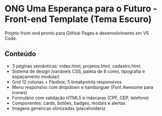 # ONG Uma Esperança para o Futuro - Front-end Template (Tema Escuro)

Projeto front-end pronto para GitHub Pages e desenvolvimento em VS Code.

## Conteúdo
- 3 páginas semânticas: index.html, projetos.html, cadastro.html
- Sistema de design (variáveis CSS, paleta de 8 cores, tipografia e espaçamento modular)
- Grid 12 colunas + Flexbox; 5 breakpoints responsivos
- Menu responsivo com dropdown e hambúrguer (Font Awesome para ícones)
- Formulário com validação HTML5 e máscaras (CPF, CEP, telefone)
- Componentes: cards, botões, badges, modais e alertas
- Imagens genéricas otimizadas (placeholders)


